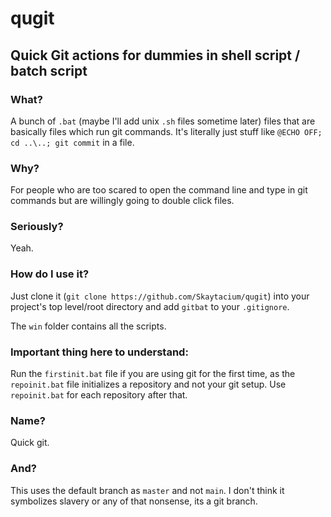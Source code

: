 # qugit

## Quick Git actions for dummies in shell script / batch script

### What?

A bunch of `.bat` (maybe I'll add unix `.sh` files sometime later) files that are basically files which run git commands. It's literally just stuff like `@ECHO OFF; cd ..\..; git commit` in a file.

### Why?

For people who are too scared to open the command line and type in git commands but are willingly going to double click files.

### Seriously?

Yeah.

### How do I use it?

Just clone it (`git clone https://github.com/Skaytacium/qugit`) into your project's top level/root directory and add `gitbat` to your `.gitignore`.

The `win` folder contains all the scripts.

### Important thing here to understand:

Run the `firstinit.bat` file if you are using git for the first time, as the `repoinit.bat` file initializes a repository and not your git setup. Use `repoinit.bat` for each repository after that.

### Name?

Quick git.

### And?

This uses the default branch as `master` and not `main`. I don't think it symbolizes slavery or any of that nonsense, its a git branch.
